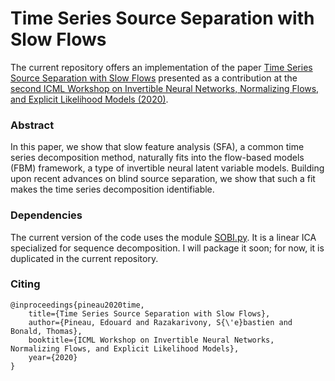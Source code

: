 # Time Series Source Separation with Slow Flows

The current repository offers an implementation of the paper [Time Series Source Separation with Slow Flows](https://arxiv.org/pdf/2007.10182.pdf) presented as a contribution at the [second ICML Workshop on Invertible Neural Networks, Normalizing Flows, and Explicit Likelihood Models (2020)](https://invertibleworkshop.github.io/). 

### Abstract

In this paper, we show that slow feature analysis (SFA), a common time series decomposition method, naturally fits into the flow-based models (FBM) framework, a type of invertible neural latent variable models. Building upon recent advances on blind source separation, we show that such a fit makes the time series decomposition
identifiable.

### Dependencies

The current version of the code uses the module [SOBI.py](https://github.com/edouardpineau/Time-Series-ICA/blob/master/SOBI.py). It is a linear ICA specialized for sequence decomposition. I will package it soon; for now, it is duplicated in the current repository.

### Citing

    @inproceedings{pineau2020time,
        title={Time Series Source Separation with Slow Flows},
        author={Pineau, Edouard and Razakarivony, S{\'e}bastien and Bonald, Thomas},
        booktitle={ICML Workshop on Invertible Neural Networks, Normalizing Flows, and Explicit Likelihood Models},
        year={2020}
    }
